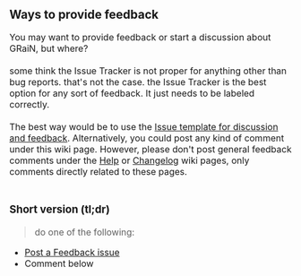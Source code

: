 ## Ways to provide feedback ##

<font size='3'>
You may want to provide feedback or start a discussion about GRaiN, but where?<br>
<br>
some think the Issue Tracker is not proper for anything other than bug reports. that's not the case. the Issue Tracker is the best option for any sort of feedback. It just needs to be labeled correctly.<br>
<br>
The best way would be to use the <a href='http://code.google.com/p/google-reader-notifier-windows/issues/entry?template=General%20Feedback'>Issue template for discussion and feedback</a>. Alternatively, you could post any kind of comment under this wiki page. However, please don't post general feedback comments under the <a href='Help.md'>Help</a> or <a href='Changelog.md'>Changelog</a> wiki pages, only comments directly related to these pages.<br>
<br>
<h3>Short version (tl;dr)</h3>
<blockquote>do one of the following:</blockquote>

<ul><li><a href='http://code.google.com/p/google-reader-notifier-windows/issues/entry?template=General%20Feedback'>Post a Feedback issue</a>
</li><li>Comment below</li></ul>

</font>
